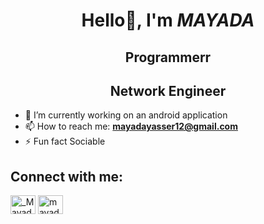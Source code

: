 # <div align="center">Hello👋, I'm ***MAYADA***</div>

## <div align="center">Programmerr</div>
## <div align="center">Network Engineer</div>

- 🔭 I’m currently working on an android application
- 📫 How to reach me: **mayadayasser12@gmail.com**
- ⚡ Fun fact Sociable
<!--
**mayadayasserr/mayadayasserr** is a ✨ _special_ ✨ repository because its `README.md` (this file) appears on your GitHub profile.
Here are some ideas to get you started:
-->
## Connect with me:
<p align="left">
<a href="https://twitter.com/_MayadaYasser" target="blank"><img align="center" src="https://raw.githubusercontent.com/rahuldkjain/github-profile-readme-generator/master/src/images/icons/Social/twitter.svg" alt="_MayadaYasser" height="30" width="40" /></a>
<a href="https://www.linkedin.com/in/mayada-yasser-b53823229" target="blank"><img align="center" src="https://raw.githubusercontent.com/rahuldkjain/github-profile-readme-generator/master/src/images/icons/Social/linked-in-alt.svg" alt="mayada-yasser-b53823229" height="30" width="40" /></a>
</p>
